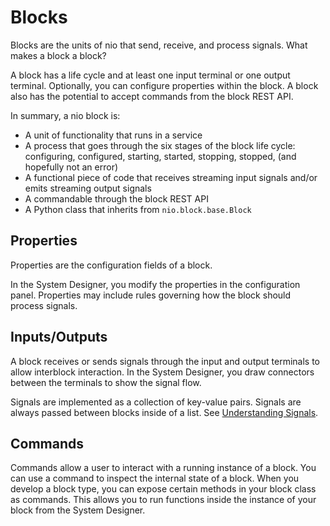 # Blocks

Blocks are the units of nio that send, receive, and process signals. What makes a block a block?

A block has a life cycle and at least one input terminal or one output terminal. Optionally, you can configure properties within the block. A block also has the potential to accept commands from the block REST API.

In summary, a nio block is:
- A unit of functionality that runs in a service
- A process that goes through the six stages of the block life cycle: configuring, configured, starting, started, stopping, stopped, (and hopefully not an error)
- A functional piece of code that receives streaming input signals and/or emits streaming output signals
- A commandable through the block REST API
- A Python class that inherits from `nio.block.base.Block`


## Properties

Properties are the configuration fields of a block.

In the System Designer, you modify the properties in the configuration panel. Properties may include rules governing how the block should process signals.

## Inputs/Outputs

A block receives or sends signals through the input and output terminals to allow interblock interaction. In the System Designer, you draw connectors between the terminals to show the signal flow.

Signals are implemented as a collection of key-value pairs. Signals are always passed between blocks inside of a list. See [Understanding Signals](/services/service-design-patterns/signal-structure.md#lists-of-signals).

## Commands

Commands allow a user to interact with a running instance of a block. You can use a command to inspect the internal state of a block. When you develop a block type, you can expose certain methods in your block class as commands. This allows you to run functions inside the instance of your block from the System Designer.
